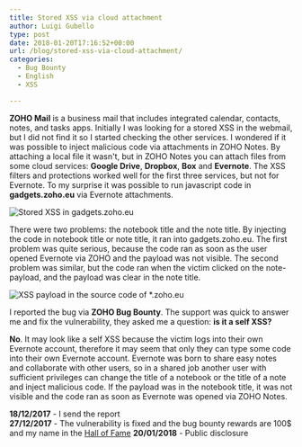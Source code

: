 ```yaml
---
title: Stored XSS via cloud attachment
author: Luigi Gubello
type: post
date: 2018-01-20T17:16:52+00:00
url: /blog/stored-xss-via-cloud-attachment/
categories:
  - Bug Bounty
  - English
  - XSS

---
```

**ZOHO Mail** is a business mail that includes integrated calendar, contacts, notes, and tasks apps. Initially I was looking for a stored XSS in the webmail, but I did not find it so I started checking the other services. I wondered if it was possible to inject malicious code via attachments in ZOHO Notes. By attaching a local file it wasn't, but in ZOHO Notes you can attach files from some cloud services: **Google Drive**, **Dropbox**, **Box** and **Evernote**. The XSS filters and protections worked well for the first three services, but not for Evernote. To my surprise it was possible to run javascript code in **gadgets.zoho.eu** via Evernote attachments.

![Stored XSS in gadgets.zoho.eu](/images/2018/01/zoho_alert_notebook.png#center)

There were two problems: the notebook title and the note title. By injecting the code in notebook title or note title, it ran into gadgets.zoho.eu. The first problem was quite serious, because the code ran as soon as the user opened Evernote via ZOHO and the payload was not visible. The second problem was similar, but the code ran when the victim clicked on the note-payload, and the payload was clear in the note title.

![XSS payload in the source code of *.zoho.eu](/images/2018/01/zoho_alert_note.png#center) 

I reported the bug via **ZOHO Bug Bounty**. The support was quick to answer me and fix the vulnerability, they asked me a question: **is it a self XSS?**

**No**. It may look like a self XSS because the victim logs into their own Evernote account, therefore it may seem that only they can type some code into their own Evernote account. Evernote was born to share easy notes and collaborate with other users, so in a shared job another user with sufficient privileges can change the title of a notebook or the title of a note and inject malicious code. If the payload was in the notebook title, it was not visible and the code ran as soon as Evernote was opened via ZOHO Notes.

**18/12/2017** - I send the report  
**27/12/2017** - The vulnerability is fixed and the bug bounty rewards are 100$ and my name in the [Hall of Fame](https://bugbounty.zoho.com/bb/info#hof) 
**20/01/2018** - Public disclosure

 
